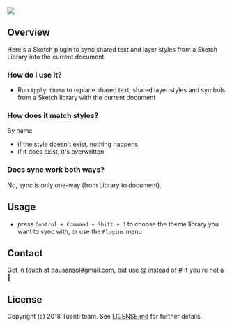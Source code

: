 <img src='https://raw.githubusercontent.com/pausansol/camilo/master/images/cover.png'>

## Overview
Here's a Sketch plugin to sync shared text and layer styles from a Sketch Library into the current document.

### How do I use it?
* Run `Apply theme` to replace shared text, shared layer styles and symbols from a Sketch library with the current document

### How does it match styles?
By name
* if the style doesn't exist, nothing happens
* if it does exist, it's overwritten

### Does sync work both ways?
No, sync is only one-way (from Library to document).

## Usage
* press `Control + Command + Shift + J` to choose the theme library you want to sync with, or use the `Plugins` menu

## Contact
Get in touch at pausansol#gmail.com, but use @ instead of # if you're not a 🤖

## License
Copyright (c) 2018 Tuenti team. See [LICENSE.md](https://github.com/pausansol/camilo/master/LICENSE.md) for further details.

